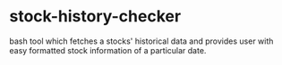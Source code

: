 # stock-history-checker
bash tool which fetches a stocks' historical data and provides user with easy formatted stock information of a particular date.
